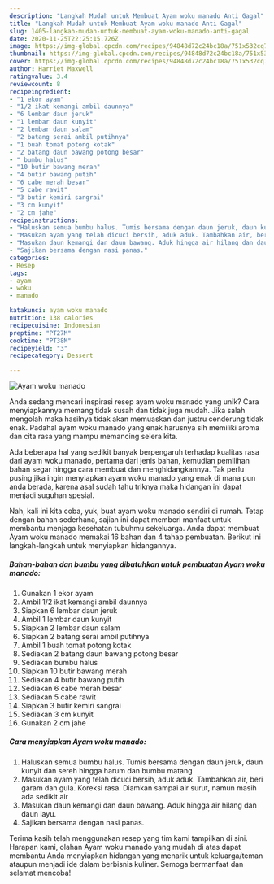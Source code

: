 ```yaml
---
description: "Langkah Mudah untuk Membuat Ayam woku manado Anti Gagal"
title: "Langkah Mudah untuk Membuat Ayam woku manado Anti Gagal"
slug: 1405-langkah-mudah-untuk-membuat-ayam-woku-manado-anti-gagal
date: 2020-11-25T22:25:15.726Z
image: https://img-global.cpcdn.com/recipes/94848d72c24bc18a/751x532cq70/ayam-woku-manado-foto-resep-utama.jpg
thumbnail: https://img-global.cpcdn.com/recipes/94848d72c24bc18a/751x532cq70/ayam-woku-manado-foto-resep-utama.jpg
cover: https://img-global.cpcdn.com/recipes/94848d72c24bc18a/751x532cq70/ayam-woku-manado-foto-resep-utama.jpg
author: Harriet Maxwell
ratingvalue: 3.4
reviewcount: 8
recipeingredient:
- "1 ekor ayam"
- "1/2 ikat kemangi ambil daunnya"
- "6 lembar daun jeruk"
- "1 lembar daun kunyit"
- "2 lembar daun salam"
- "2 batang serai ambil putihnya"
- "1 buah tomat potong kotak"
- "2 batang daun bawang potong besar"
- " bumbu halus"
- "10 butir bawang merah"
- "4 butir bawang putih"
- "6 cabe merah besar"
- "5 cabe rawit"
- "3 butir kemiri sangrai"
- "3 cm kunyit"
- "2 cm jahe"
recipeinstructions:
- "Haluskan semua bumbu halus. Tumis bersama dengan daun jeruk, daun kunyit dan sereh hingga harum dan bumbu matang"
- "Masukan ayam yang telah dicuci bersih, aduk aduk. Tambahkan air, beri garam dan gula. Koreksi rasa. Diamkan sampai air surut, namun masih ada sedikit air"
- "Masukan daun kemangi dan daun bawang. Aduk hingga air hilang dan daun layu."
- "Sajikan bersama dengan nasi panas."
categories:
- Resep
tags:
- ayam
- woku
- manado

katakunci: ayam woku manado 
nutrition: 138 calories
recipecuisine: Indonesian
preptime: "PT27M"
cooktime: "PT38M"
recipeyield: "3"
recipecategory: Dessert

---
```



![Ayam woku manado](https://img-global.cpcdn.com/recipes/94848d72c24bc18a/751x532cq70/ayam-woku-manado-foto-resep-utama.jpg)

Anda sedang mencari inspirasi resep ayam woku manado yang unik? Cara menyiapkannya memang tidak susah dan tidak juga mudah. Jika salah mengolah maka hasilnya tidak akan memuaskan dan justru cenderung tidak enak. Padahal ayam woku manado yang enak harusnya sih memiliki aroma dan cita rasa yang mampu memancing selera kita.



Ada beberapa hal yang sedikit banyak berpengaruh terhadap kualitas rasa dari ayam woku manado, pertama dari jenis bahan, kemudian pemilihan bahan segar hingga cara membuat dan menghidangkannya. Tak perlu pusing jika ingin menyiapkan ayam woku manado yang enak di mana pun anda berada, karena asal sudah tahu triknya maka hidangan ini dapat menjadi suguhan spesial.


Nah, kali ini kita coba, yuk, buat ayam woku manado sendiri di rumah. Tetap dengan bahan sederhana, sajian ini dapat memberi manfaat untuk membantu menjaga kesehatan tubuhmu sekeluarga. Anda dapat membuat Ayam woku manado memakai 16 bahan dan 4 tahap pembuatan. Berikut ini langkah-langkah untuk menyiapkan hidangannya.

<!--inarticleads1-->

##### Bahan-bahan dan bumbu yang dibutuhkan untuk pembuatan Ayam woku manado:

1. Gunakan 1 ekor ayam
1. Ambil 1/2 ikat kemangi ambil daunnya
1. Siapkan 6 lembar daun jeruk
1. Ambil 1 lembar daun kunyit
1. Siapkan 2 lembar daun salam
1. Siapkan 2 batang serai ambil putihnya
1. Ambil 1 buah tomat potong kotak
1. Sediakan 2 batang daun bawang potong besar
1. Sediakan  bumbu halus
1. Siapkan 10 butir bawang merah
1. Sediakan 4 butir bawang putih
1. Sediakan 6 cabe merah besar
1. Sediakan 5 cabe rawit
1. Siapkan 3 butir kemiri sangrai
1. Sediakan 3 cm kunyit
1. Gunakan 2 cm jahe




<!--inarticleads2-->

##### Cara menyiapkan Ayam woku manado:

1. Haluskan semua bumbu halus. Tumis bersama dengan daun jeruk, daun kunyit dan sereh hingga harum dan bumbu matang
1. Masukan ayam yang telah dicuci bersih, aduk aduk. Tambahkan air, beri garam dan gula. Koreksi rasa. Diamkan sampai air surut, namun masih ada sedikit air
1. Masukan daun kemangi dan daun bawang. Aduk hingga air hilang dan daun layu.
1. Sajikan bersama dengan nasi panas.




Terima kasih telah menggunakan resep yang tim kami tampilkan di sini. Harapan kami, olahan Ayam woku manado yang mudah di atas dapat membantu Anda menyiapkan hidangan yang menarik untuk keluarga/teman ataupun menjadi ide dalam berbisnis kuliner. Semoga bermanfaat dan selamat mencoba!
